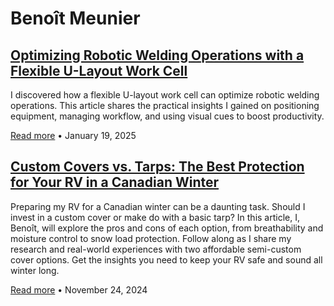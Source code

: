 
# Benoît Meunier

## [Optimizing Robotic Welding Operations with a Flexible U-Layout Work Cell](optimizing-robotic-welding-ulayout/index.md)

I discovered how a flexible U-layout work cell can optimize robotic welding operations. This article shares the practical insights I gained on positioning equipment, managing workflow, and using visual cues to boost productivity.

[Read more](optimizing-robotic-welding-ulayout/index.md) • January 19, 2025

## [Custom Covers vs. Tarps: The Best Protection for Your RV in a Canadian Winter](custom-covers-vs-tarps/index.md)

Preparing my RV for a Canadian winter can be a daunting task. Should I invest in a custom cover or make do with a basic tarp? In this article, I, Benoît, will explore the pros and cons of each option, from breathability and moisture control to snow load protection. Follow along as I share my research and real-world experiences with two affordable semi-custom cover options. Get the insights you need to keep your RV safe and sound all winter long.


[Read more](custom-covers-vs-tarps/index.md) • November 24, 2024
